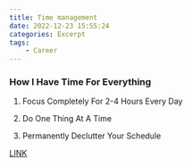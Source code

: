 ```yaml
---
title: Time management
date: 2022-12-23 15:55:24
categories: Excerpt
tags:
    - Career
---
```


### How I Have Time For Everything

1. Focus Completely For 2-4 Hours Every Day

2. Do One Thing At A Time

3. Permanently Declutter Your Schedule

[LINK](https://www.youtube.com/watch?v=c3pzcV9yi24)
